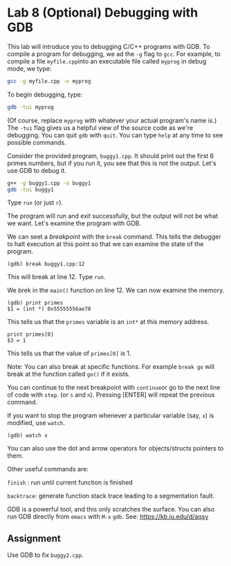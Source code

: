 # Lab 8 (Optional) Debugging with GDB

This lab will introduce you to debugging C/C++ programs with GDB.  To compile a program for debugging, we ad the `-g` flag to `gcc`.  For example, to compile a file `myfile.cpp`into an executable file called `myprog` in debug mode, we type:

```bash
gcc -g myfile.cpp -o myprog
```

To begin debugging, type:

```bash
gdb -tui myprog
```

(Of course, replace `myprog` with whatever your actual program's name is.)  The `-tui` flag gives us a helpful view of the source code as we're debugging.  You can quit `gdb` with `quit`.  You can type `help` at any time to see possible commands.

Consider the provided program, `buggy1.cpp`.  It should print out the first 6 primes numbers, but if you run it, you see that this is not the output.  Let's use GDB to debug it.

```bash
g++ -g buggy1.cpp -o buggy1
gdb -tui buggy1
```

Type `run` (or just `r`).

The program will run and exit successfully, but the output will not be what we want.  Let's examine the program with GDB.

We can seet a *breakpoint* with the `break` command.  This tells the debugger to halt execution at this point so that we can examine the state of the program.

```
(gdb) break buggy1.cpp:12
```

This will break at line 12.  Type `run`.

We brek in the `main()` function on line 12.  We can now examine the memory.

```
(gdb) print primes
$1 = (int *) 0x55555556ae70
```

This tells us that the `primes` variable is an `int*` at this memory address.

```
print primes[0]
$3 = 1
```

This tells us that the value of `primes[0]` is 1.

Note: You can also break at specific functions. For example `break go` will break at the function called `go()` if it exists.

You can continue to the next breakpoint with `continue`or go to the next line of code with `step`.  (or `s` and `n`).  Pressing [ENTER] will repeat the previous command.

If you want to stop the program whenever a particular variable (say, `x`) is modified, use `watch`.

```
(gdb) watch x
```

You can also use the dot and arrow operators for objects/structs pointers to them.

Other useful commands are:

`finish` : run until current function is finished

`backtrace`: generate function stack trace leading to a segmentation fault. 

GDB is a powerful tool, and this only scratches the surface.  You can also run GDB directly from `emacs` with `M-x` `gdb`.  See: https://kb.iu.edu/d/aqsy

## Assignment

Use GDB to fix `buggy2.cpp`.

